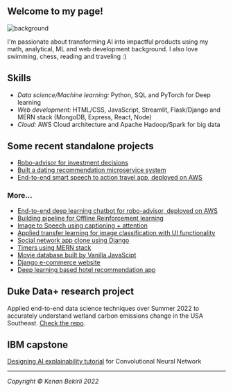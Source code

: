 ## Welcome to my page!

![background](https://user-images.githubusercontent.com/53462948/184509438-1721c967-333b-4659-902d-b510e4daab1c.gif)


I'm passionate about transforming AI into impactful products using my math, analytical, ML and web development background. I also love swimming, chess, reading and traveling :)

## Skills

- *Data science/Machine learning:* Python, SQL and PyTorch for Deep learning
- *Web development:* HTML/CSS, JavaScript, Streamlit, Flask/Django and MERN stack (MongoDB, Express, React, Node)
- *Cloud:* AWS Cloud architecture and Apache Hadoop/Spark for big data


## Some recent standalone projects

- [Robo-advisor for investment decisions](https://github.com/bkenan/robo-advisor.git)
- [Built a dating recommendation microservice system](https://github.com/bkenan/dating_recsys.git)  
- [End-to-end smart speech to action travel app, deployed on AWS](https://github.com/bkenan/live_travel_advisor.git)

### More...

- [End-to-end deep learning chatbot for robo-advisor, deployed on AWS](https://github.com/bkenan/robo-chatbot.git)
- [Building pipeline for Offline Reinforcement learning](https://github.com/bkenan/rl_offline.git)
- [Image to Speech using captioning + attention](https://github.com/bkenan/image_captioning_attention.git)
- [Applied transfer learning for image classification with UI functionality](https://github.com/bkenan/cv_image_classification.git)
- [Social network app clone using Django](https://github.com/bkenan/social_network.git)
- [Timers using MERN stack](https://github.com/bkenan/react_js_timers.git)
- [Movie database built by Vanilla JavaScipt](https://github.com/bkenan/movies.git)
- [Django e-commerce website](https://github.com/bkenan/e-commerce.git)
- [Deep learning based hotel recommendation app](https://github.com/bkenan/hotel_recommendation_app.git)

## Duke Data+ research project

Applied end-to-end data science techniques over Summer 2022 to accurately understand wetland carbon emissions change in the USA Southeast. [Check the repo](https://github.com/bkenan/Wetland-Carbon-Emissions.git). 

## IBM capstone

[Designing AI explainability tutorial](https://github.com/bkenan/cv_aix360.git) for Convolutional Neural Network  


 <hr /> 


*Copyright © Kenan Bekirli 2022*

